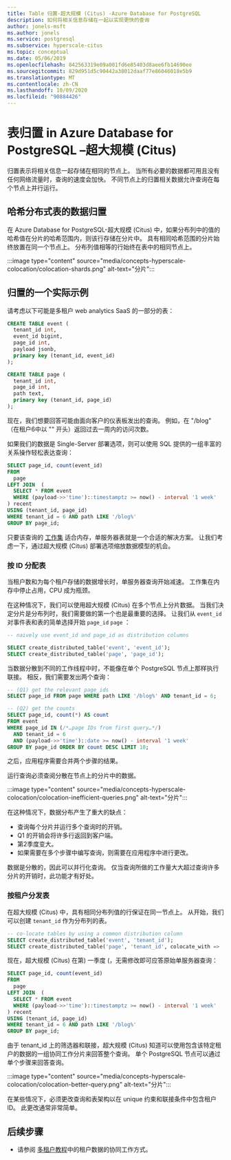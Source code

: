 ```yaml
---
title: Table 归置-超大规模 (Citus) -Azure Database for PostgreSQL
description: 如何将相关信息存储在一起以实现更快的查询
author: jonels-msft
ms.author: jonels
ms.service: postgresql
ms.subservice: hyperscale-citus
ms.topic: conceptual
ms.date: 05/06/2019
ms.openlocfilehash: 842563319e09a001fd6e85403d8aee6fb14690ee
ms.sourcegitcommit: 829d951d5c90442a38012daaf77e86046018e5b9
ms.translationtype: MT
ms.contentlocale: zh-CN
ms.lasthandoff: 10/09/2020
ms.locfileid: "90884426"
---
```

# <a name="table-colocation-in-azure-database-for-postgresql--hyperscale-citus"></a>表归置 in Azure Database for PostgreSQL –超大规模 (Citus) 

归置表示将相关信息一起存储在相同的节点上。 当所有必要的数据都可用且没有任何网络流量时，查询的速度会加快。 不同节点上的归置相关数据允许查询在每个节点上并行运行。

## <a name="data-colocation-for-hash-distributed-tables"></a>哈希分布式表的数据归置

在 Azure Database for PostgreSQL-超大规模 (Citus) 中，如果分布列中的值的哈希值在分片的哈希范围内，则该行存储在分片中。 具有相同哈希范围的分片始终放置在同一个节点上。 分布列值相等的行始终在表中的相同节点上。

:::image type="content" source="media/concepts-hyperscale-colocation/colocation-shards.png" alt-text="分片":::

## <a name="a-practical-example-of-colocation"></a>归置的一个实际示例

请考虑以下可能是多租户 web analytics SaaS 的一部分的表：

```sql
CREATE TABLE event (
  tenant_id int,
  event_id bigint,
  page_id int,
  payload jsonb,
  primary key (tenant_id, event_id)
);

CREATE TABLE page (
  tenant_id int,
  page_id int,
  path text,
  primary key (tenant_id, page_id)
);
```

现在，我们想要回答可能由面向客户的仪表板发出的查询。 例如，在 "/blog" （在租户6中以 "" 开头）返回过去一周内的访问次数。

如果我们的数据是 Single-Server 部署选项，则可以使用 SQL 提供的一组丰富的关系操作轻松表达查询：

```sql
SELECT page_id, count(event_id)
FROM
  page
LEFT JOIN  (
  SELECT * FROM event
  WHERE (payload->>'time')::timestamptz >= now() - interval '1 week'
) recent
USING (tenant_id, page_id)
WHERE tenant_id = 6 AND path LIKE '/blog%'
GROUP BY page_id;
```

只要该查询的 [工作集](https://en.wikipedia.org/wiki/Working_set) 适合内存，单服务器表就是一个合适的解决方案。 让我们考虑一下，通过超大规模 (Citus) 部署选项缩放数据模型的机会。

### <a name="distribute-tables-by-id"></a>按 ID 分配表

当租户数和为每个租户存储的数据增长时，单服务器查询开始减速。 工作集在内存中停止占用，CPU 成为瓶颈。

在这种情况下，我们可以使用超大规模 (Citus) 在多个节点上分片数据。 当我们决定分片是分布列时，我们需要做的第一个也是最重要的选择。 让我们从 `event_id` 对事件表和表的简单选择开始 `page_id` `page` ：

```sql
-- naively use event_id and page_id as distribution columns

SELECT create_distributed_table('event', 'event_id');
SELECT create_distributed_table('page', 'page_id');
```

当数据分散到不同的工作线程中时，不能像在单个 PostgreSQL 节点上那样执行联接。 相反，我们需要发出两个查询：

```sql
-- (Q1) get the relevant page_ids
SELECT page_id FROM page WHERE path LIKE '/blog%' AND tenant_id = 6;

-- (Q2) get the counts
SELECT page_id, count(*) AS count
FROM event
WHERE page_id IN (/*…page IDs from first query…*/)
  AND tenant_id = 6
  AND (payload->>'time')::date >= now() - interval '1 week'
GROUP BY page_id ORDER BY count DESC LIMIT 10;
```

之后，应用程序需要合并两个步骤的结果。

运行查询必须查阅分散在节点上的分片中的数据。

:::image type="content" source="media/concepts-hyperscale-colocation/colocation-inefficient-queries.png" alt-text="分片":::

在这种情况下，数据分布产生了重大的缺点：

-   查询每个分片并运行多个查询时的开销。
-   Q1 的开销会将许多行返回到客户端。
-   第2季度变大。
-   如果需要在多个步骤中编写查询，则需要在应用程序中进行更改。

数据是分散的，因此可以并行化查询。 仅当查询所做的工作量大大超过查询许多分片的开销时，此功能才有好处。

### <a name="distribute-tables-by-tenant"></a>按租户分发表

在超大规模 (Citus) 中，具有相同分布列值的行保证在同一节点上。 从开始，我们可以创建 `tenant_id` 作为分布列的表。

```sql
-- co-locate tables by using a common distribution column
SELECT create_distributed_table('event', 'tenant_id');
SELECT create_distributed_table('page', 'tenant_id', colocate_with => 'event');
```

现在，超大规模 (Citus) 在第) 一季度 (，无需修改即可应答原始单服务器查询：

```sql
SELECT page_id, count(event_id)
FROM
  page
LEFT JOIN  (
  SELECT * FROM event
  WHERE (payload->>'time')::timestamptz >= now() - interval '1 week'
) recent
USING (tenant_id, page_id)
WHERE tenant_id = 6 AND path LIKE '/blog%'
GROUP BY page_id;
```

由于 tenant_id 上的筛选器和联接，超大规模 (Citus) 知道可以使用包含该特定租户的数据的一组协同工作分片来回答整个查询。 单个 PostgreSQL 节点可以通过单个步骤来回答查询。

:::image type="content" source="media/concepts-hyperscale-colocation/colocation-better-query.png" alt-text="分片":::

在某些情况下，必须更改查询和表架构以在 unique 约束和联接条件中包含租户 ID。 此更改通常非常简单。

## <a name="next-steps"></a>后续步骤

- 请参阅 [多租户教程](tutorial-design-database-hyperscale-multi-tenant.md)中的租户数据的协同工作方式。
